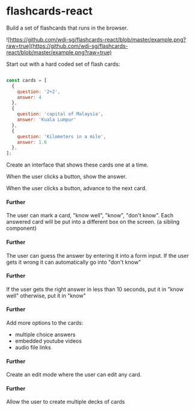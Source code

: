 # flashcards-react

Build a set of flashcards that runs in the browser.

![https://github.com/wdi-sg/flashcards-react/blob/master/example.png?raw=true](https://github.com/wdi-sg/flashcards-react/blob/master/example.png?raw=true)

Start out with a hard coded set of flash cards:

```js

const cards = [
  {
    question: '2+2',
    answer: 4
  },
  {
    question: 'capital of Malaysia',
    answer: 'Kuala Lumpur'
  },
  {
    question: 'Kilometers in a mile',
    answer: 1.6
  },
];
```

Create an interface that shows these cards one at a time.

When the user clicks a button, show the answer.

When the user clicks a button, advance to the next card.

#### Further
The user can mark a card, "know well", "know", "don't know". Each answered card will be put into a different box on the screen. (a sibling component)

#### Further
The user can guess the answer by entering it into a form input. If the user gets it wrong it can automatically go into "don't know"

#### Further
If the user gets the right answer in less than 10 seconds, put it in "know well" otherwise, put it in "know"

#### Further
Add more options to the cards:

- multiple choice answers
- embedded youtube videos
- audio file links

#### Further
Create an edit mode where the user can edit any card.

#### Further
Allow the user to create multiple decks of cards

